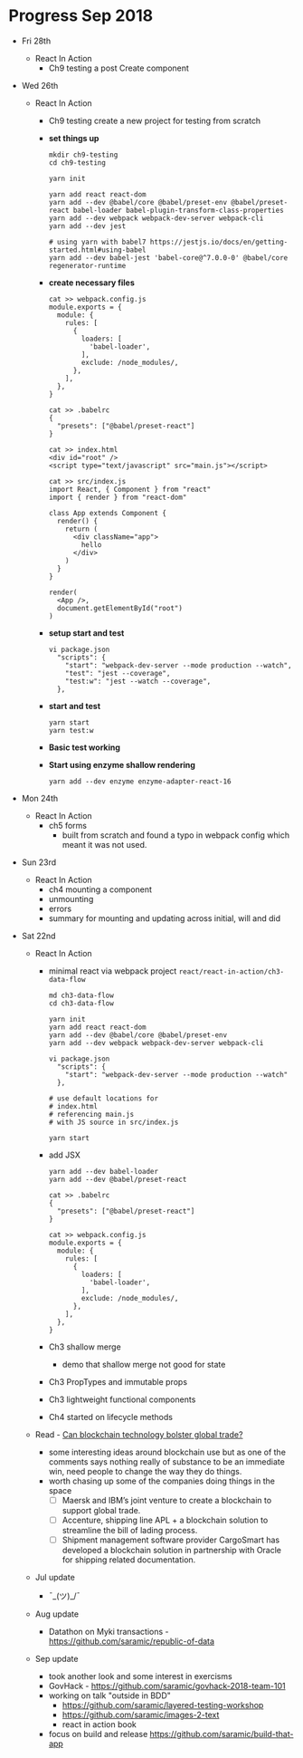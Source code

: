 # Progress Sep 2018

* Fri 28th
  - React In Action
    - Ch9 testing a post Create component

* Wed 26th
  - React In Action
    - Ch9 testing
      create a new project for testing from scratch

    - **set things up**
      ```
      mkdir ch9-testing
      cd ch9-testing

      yarn init

      yarn add react react-dom
      yarn add --dev @babel/core @babel/preset-env @babel/preset-react babel-loader babel-plugin-transform-class-properties
      yarn add --dev webpack webpack-dev-server webpack-cli
      yarn add --dev jest

      # using yarn with babel7 https://jestjs.io/docs/en/getting-started.html#using-babel
      yarn add --dev babel-jest 'babel-core@^7.0.0-0' @babel/core regenerator-runtime
      ```
    - **create necessary files**
      ```
      cat >> webpack.config.js
      module.exports = {
        module: {
          rules: [
            {
              loaders: [       
                'babel-loader',
              ],
              exclude: /node_modules/,
            },
          ],
        },
      }

      cat >> .babelrc
      {
        "presets": ["@babel/preset-react"]
      }

      cat >> index.html
      <div id="root" />
      <script type="text/javascript" src="main.js"></script>

      cat >> src/index.js
      import React, { Component } from "react"
      import { render } from "react-dom"

      class App extends Component {
        render() {
          return (
            <div className="app">
              hello
            </div>
          )
        }
      }

      render(
        <App />,
        document.getElementById("root")
      )
    - **setup start and test**
      ```
      vi package.json
        "scripts": {
          "start": "webpack-dev-server --mode production --watch",
          "test": "jest --coverage",
          "test:w": "jest --watch --coverage",
        },
      ```
    - **start and test**

      ```
      yarn start
      yarn test:w
      ```

    - **Basic test working**
    - **Start using enzyme shallow rendering**
      ```
      yarn add --dev enzyme enzyme-adapter-react-16
      ```

* Mon 24th
  - React In Action
    - ch5 forms
      - built from scratch and found a typo in webpack config which meant it
        was not used.

* Sun 23rd
  - React In Action
    - ch4 mounting a component
    - unmounting
    - errors
    - summary for mounting and updating across initial, will and did

* Sat 22nd
  - React In Action
    - minimal react via webpack project `react/react-in-action/ch3-data-flow`
      ```
      md ch3-data-flow
      cd ch3-data-flow

      yarn init
      yarn add react react-dom
      yarn add --dev @babel/core @babel/preset-env
      yarn add --dev webpack webpack-dev-server webpack-cli

      vi package.json
        "scripts": {
          "start": "webpack-dev-server --mode production --watch"
        },

      # use default locations for
      # index.html
      # referencing main.js
      # with JS source in src/index.js

      yarn start
      ```

    - add JSX
      ```
      yarn add --dev babel-loader
      yarn add --dev @babel/preset-react

      cat >> .babelrc
      {
        "presets": ["@babel/preset-react"]
      }

      cat >> webpack.config.js
      module.exports = {
        module: {
          rules: [
            {
              loaders: [
                'babel-loader',
              ],
              exclude: /node_modules/,
            },
          ],
        },
      }

      ```

    - Ch3 shallow merge
      - demo that shallow merge not good for state

    - Ch3 PropTypes and immutable props

    - Ch3 lightweight functional components

    - Ch4 started on lifecycle methods

  - Read - [Can blockchain technology bolster global trade?](https://www.linkedin.com/pulse/can-blockchain-technology-bolster-global-trade-vaishali-naroola/)
    - some interesting ideas around blockchain use but as one of the comments
      says nothing really of substance to be an immediate win, need people to
      change the way they do things.
    - worth chasing up some of the companies doing things in the space
      - [ ] Maersk and IBM’s joint venture to create a blockchain to support global trade.
      - [ ] Accenture, shipping line APL + a blockchain solution to streamline
        the bill of lading process.
      - [ ] Shipment management software provider CargoSmart has developed a
        blockchain solution in partnership with Oracle for shipping related
        documentation.

  * Jul update
    - ¯\_(ツ)_/¯
  * Aug update
    - Datathon on Myki transactions - https://github.com/saramic/republic-of-data

  * Sep update
    - took another look and some interest in exercisms
    - GovHack - https://github.com/saramic/govhack-2018-team-101
    - working on talk "outside in BDD"
      - https://github.com/saramic/layered-testing-workshop
      - https://github.com/saramic/images-2-text
      - react in action book
    - focus on build and release https://github.com/saramic/build-that-app

